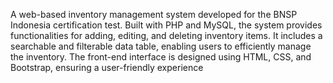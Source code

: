 A web-based inventory management system developed for the BNSP Indonesia certification test. Built with PHP and MySQL, the system provides functionalities for adding, editing, and deleting inventory items. It includes a searchable and filterable data table, enabling users to efficiently manage the inventory. The front-end interface is designed using HTML, CSS, and Bootstrap, ensuring a user-friendly experience
